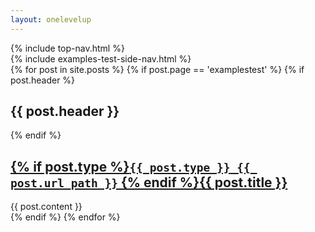 ```yaml
---
layout: onelevelup
---
```

<nav id='topbar'>
  {% include top-nav.html %}
</nav>

<nav id='sidebar'>
	{% include examples-test-side-nav.html %}
</nav>

<section id='content' class='example-section'>
{% for post in site.posts %}
  {% if post.page == 'examplestest' %}
    {% if post.header %}
    <h2 class="docs-header">{{ post.header }}</h2>
    {% endif %}
    <article class='{{ post.type }}'>
      <a name='{{ post.url }}' href='#{{ post.url }}'><h2>{% if post.type %}<code><b>{{ post.type }}</b> {{ post.url_path }}</code> {% endif %}{{ post.title }}</h2></a>
      <section class='body'>
        {{ post.content }}
      </section>
    </article>
    {% endif %}
{% endfor %}
</section>
